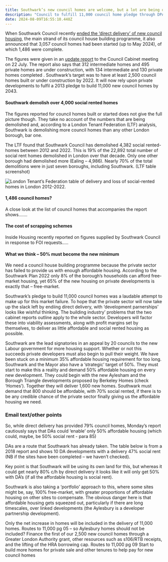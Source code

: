```yaml
---
title: Southwark’s new council homes are welcome, but a lot are being demolished too
description: "Council to fulfill 11,000 council home pledge through DPAs "
date: 2024-08-09T16:55:10.448Z
---
```

When Southwark Council recently [ended the ‘direct delivery’ of new council housing](https://southwarknews.co.uk/area/southwark/council-says-it-must-stop-building-its-own-homes-and-rely-on-developers-instead/), the main strand of its council house building programme, it also announced that 3,057 council homes had been started (up to May 2024), of which 1,486 were complete.

The figures were given in an [update report](<https://moderngov.southwark.gov.uk/documents/s121469/Report Southwarks New Homes Programme Update.pdf>) to the Council Cabinet meeting on 22 July.  The report also says that 312 intermediate homes and 495 private homes are under construction, with 134 intermediate and 130 private homes completed .  Southwark’s target was to have at least 2,500 council homes built or under construction by 2022.   It will now rely upon private developments to fulfil a 2013 pledge to build 11,000 new council homes by 2043.

#### Southwark demolish over 4,000 social rented homes

The figures reported for council homes built or started does not give the full picture though.  They take no account of the numbers that are being demolished and, according to a London Tenant Federation (LTF) analysis, Southwark is demolishing more council homes than any other London borough, bar one.

The LTF found that Southwark Council has demolished 4,382 social rented-homes between 2012 and 2022. This is 19% of the 22,892 total number of social rent homes demolished in London over that decade.  Only one other borough had demolished more (Ealing – 4,986).  Nearly 70% of the total demolitions were in just seven boroughs, including Southwark.  (LTF table screenshot)

![](img/demolitions_london_2012_22_table_pdf_-090824-.png "London Tenant’s Federation table of delivery and loss of social-rented homes in London 2012-2022.")

#### 1,486 council homes?

A close look at the list of council homes that accompanies the report shows…….

#### The cost of scrapping schemes

Inside Housing recently reported on figures supplied by Southwark Council in response to FOI requests.....

#### What we think – 50% must become the new minimum

We need a council house building programme because the private sector has failed to provide us with enough affordable housing.  According to the Southwark Plan 2022 only 8% of the borough’s households can afford free-market housing, yet 65% of the new housing on private developments is exactly that – free-market.

Southwark’s pledge to build 11,000 council homes was a laudable attempt to make up for this market failure.  To hope that the private sector will now take up the slack left by endiing direct delivery, with ‘development parnerships’ looks like wishful thinking.  The building industry’ problems that the two cabinet reports outline apply to the whole sector.  Developers will factor these into viability assessments, along with profit margins set by themselves, to deliver as little affordable and social rented housing as possible.

Southwark are the lead signatories in an appeal by 20 councils to the new Labour government for more housing support. Whether or not this succeeds private developers must also begin to pull their weight.  We have been stuck on a minimum 35% affordable housing requirement for too long.  Southwark and the Mayor also have a ‘strategic’ target of 50%.  They must start to make this a reality and demand 50% affordable housing on every new development. They could begin with the new Aylesham and the Borough Triangle developments proposed by Berkeley Homes (check ‘Homes’).  Together they will deliver 1,600 new homes.  Southwark must demand that 800 should be affordable, with 70% social rented, if there is to be any credible chance of the private sector finally giving us the affordable housing we need.

### Email text/other points

So, while direct delivery has provided 79% council homes, Monday’s report cautiously says that DAs could ‘enable’ only 50% affordable housing (which could, maybe, be 50% social rent - para 85)

DAs are a route that Southwark has already taken.  The table below is from a 2018 report and shows 10 DA developments with a delivery 47% social rent (NB if the sites have been completed – we haven’t checked). 

Key point is that Southwark will be using its own land for this, but whereas it could get nearly 80% c/h by direct delivery it looks like it will only get 50% with DA’s (if all the affordable housing is social rent).

Southwark is also taking a ‘portfolio’ approach to this, where some sites might be, say, 100% free-market, with greater proportions of affordable housing on other sites to compensate.  The obvious danger here is that affordable housing gets squeezed out, particularly if there are long timescales, over linked developments (the Aylesbury is a developer partnership development). 

Only the net increase in homes will be included in the delivery of 11,000 homes. Routes to 11,000 pg 05 – so Aylesbury homes should not be included?
Finance the first of our 2,500 new council homes through a Greater London Authority grant, other resources such as s106/RTB receipts, and the lifting of the HRA borrowing cap.  Routes to 11,000 pg 09
Start to build more homes for private sale and other tenures to help pay for new council homes